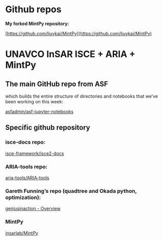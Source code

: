 # Github repos

**My forked MintPy repository:**

[https://github.com/liuykai/MintPy](https://github.com/liuykai/MintPy)

# UNAVCO InSAR ISCE + ARIA + MintPy

## The main GitHub repo from ASF

which builds the entire structure of directories and notebooks that we’ve been working on this week:

[asfadmin/asf-jupyter-notebooks](https://github.com/asfadmin/asf-jupyter-notebooks)

## **Specific github repository**

### isce-docs repo:

[isce-framework/isce2-docs](https://github.com/isce-framework/isce2-docs/tree/master/Notebooks/UNAVCO_2020)

### ARIA-tools repo:

[aria-tools/ARIA-tools](https://github.com/aria-tools/ARIA-tools)

### Gareth Funning’s repo (quadtree and Okada python, optimization):

[geniusinaction - Overview](https://github.com/geniusinaction)

### MintPy

[insarlab/MintPy](https://github.com/insarlab/MintPy)